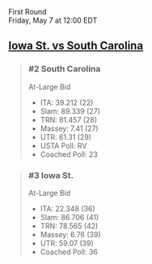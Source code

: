 First Round  
Friday, May 7 at 12:00 EDT
## [Iowa St. vs South Carolina](https://www.ncaa.com/game/5833669) 

> ### #2 South Carolina  
> At-Large Bid  
> - ITA: 39.212 (22)  
> - Slam: 89.339 (27)  
> - TRN: 81.457 (28)  
> - Massey: 7.41 (27)  
> - UTR: 61.31 (29)  
> - USTA Poll: RV  
> - Coached Poll: 23  

> ### #3 Iowa St.  
> At-Large Bid  
> - ITA: 22.348 (36)  
> - Slam: 86.706 (41)  
> - TRN: 78.565 (42)  
> - Massey: 6.76 (39)  
> - UTR: 59.07 (39)  
> - Coached Poll: 36  